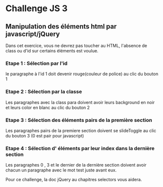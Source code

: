 # Challenge JS 3

## Manipulation des éléments html par javascript/jQuery
Dans cet exercice, vous ne devrez pas toucher au HTML, l'absence de class ou d'id sur certains éléments est voulue.
### Etape 1 : Sélection par l'id
le paragraphe à l'id 1 doit devenir rouge(couleur de police) au clic du bouton 1
### Etape 2 : Sélection par la classe
Les paragraphes avec la class para doivent avoir leurs background en noir et leurs color en blanc au clic du bouton 2
### Etape 3 : Sélection des éléments pairs de la première section
Les paragraphes pairs de la premiere section doivent se slideToggle au clic du bouton 3 (0 est pair pour javascript)
### Etape 4 : Sélection d' éléments par leur index dans la dernière section
Les paragraphes 0 , 3 et le dernier de la dernière section doivent avoir chacun un paragraphe avec le mot test juste avant eux.

Pour ce challenge, la doc jQuery au chapitres selectors vous aidera.
